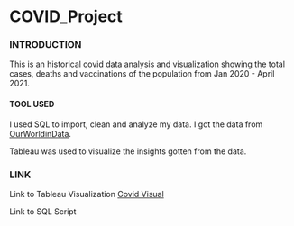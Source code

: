 # COVID_Project

### INTRODUCTION
This is an historical covid data analysis and visualization showing the total cases, deaths and vaccinations of the population from Jan 2020 - April 2021.

#### TOOL USED
I used SQL to import, clean and analyze my data. I got the data from [OurWorldinData](https://www.youtube.com/redirect?event=video_description&redir_token=QUFFLUhqbk1kUG9kLWhiNG9kTW9nRTFIbWRvZHN6TmY4UXxBQ3Jtc0trX1RCWElKdGpfX2NWWFRhZGVNT0V2bDVRQlhqWEFHSmpxMFpmV1VMWFMxVTdITHpvV1oxeVdRN2xXUlRlRXpZM2xUWUZkUmZnOHVqdkVvOXpWSC01UkxxcHJOVF9XQnFRNlp5ZFRsUmJGZUtGRTFGTQ&q=https%3A%2F%2Fourworldindata.org%2Fcovid-deaths&v=qfyynHBFOsM).

Tableau was used to visualize the insights gotten from the data. 


### LINK

Link to Tableau Visualization [Covid Visual](https://public.tableau.com/app/profile/adedolapo.alonge/viz/CovidAnalysisVisualization_16795997715030/Story1?publish=yes)

Link to SQL Script 

